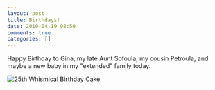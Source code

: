 ```yaml
---
layout: post
title: Birthdays!
date: 2010-04-19 08:50
comments: true
categories: []
---
```

Happy Birthday to Gina, my late Aunt Sofoula, my cousin Petroula, and maybe a new baby in my "extended" family today.

<img src="http://www.pinkcakebox.com/images/cake403.jpg" alt="25th Whismical Birthday Cake" />

